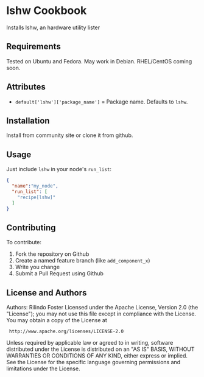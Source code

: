 lshw Cookbook
=============
Installs lshw, an hardware utility lister

Requirements
------------

Tested on Ubuntu and Fedora. May work in Debian. RHEL/CentOS coming soon.

Attributes
----------
- `default['lshw']['package_name']` = Package name. Defaults to `lshw`.


Installation
-----------
Install from community site or clone it from github.


Usage
-----

Just include `lshw` in your node's `run_list`:

```json
{
  "name":"my_node",
  "run_list": [
    "recipe[lshw]"
  ]
}
```

Contributing
------------
To contribute:

1. Fork the repository on Github
2. Create a named feature branch (like `add_component_x`)
3. Write you change
4. Submit a Pull Request using Github

License and Authors
-------------------
Authors: Rilindo Foster
Licensed under the Apache License, Version 2.0 (the "License");
you may not use this file except in compliance with the License.
You may obtain a copy of the License at

     http://www.apache.org/licenses/LICENSE-2.0

Unless required by applicable law or agreed to in writing, software
distributed under the License is distributed on an "AS IS" BASIS,
WITHOUT WARRANTIES OR CONDITIONS OF ANY KIND, either express or implied.
See the License for the specific language governing permissions and
limitations under the License.
